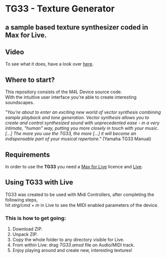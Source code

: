 # TG33 - Texture Generator 
## a sample based texture synthesizer coded in Max for Live. <br />

## Video
To see what it does, have a look over [here](https://youtu.be/azWQjQDmVE0?t=30).

## Where to start?
This repository consists of the M4L Device source code. <br />
With the intuitive user interface you're able to create interesting soundscapes. <br />

*"You're about to enter an exciting new world of vector synthesis combining sample playback and tone generation. Vector synthesis allows you to create and control synthesized sound with unprecedented ease - in a very intimate, "human" way, putting you more closely in touch with your music. [...] The more you use the TG33, the more [...] it will become an indispensable part of your musical repertoire."* (Yamaha TG33 Manual)  <br />

## Requirements
In order to use the **TG33** you need a [Max for Live](https://www.ableton.com/de/live/max-for-live/) licence and [Live](https://www.ableton.com/de/live/).

## Using TG33 with Live
TG33 was created to be used with Midi Controllers, after completing the following steps,<br /> 
hit *strg/cmd + m* in Live to see the MIDI enabled parameters of the device.

### This is how to get going:
1. Download ZIP.
2. Unpack ZIP.
3. Copy the whole folder to any directory visible for Live.
4. From within Live: drag *TG33.amxd* file on Audio/MIDI track.
5. Enjoy playing around and create new, interesting textures!
